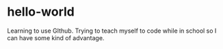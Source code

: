 # hello-world
Learning to use GIthub.
Trying to teach myself to code while in school so I can have some kind of advantage.
